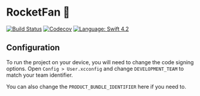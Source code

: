 # RocketFan 🚀

[![Build Status](https://img.shields.io/bitrise/8f5c5f2ca5c17a79.svg?label=build&token=Oh2wI94U66eeUqKw03-Edg)](https://app.bitrise.io/app/8f5c5f2ca5c17a79)
[![Codecov](https://img.shields.io/codecov/c/github/RocketFanOrg/RocketFanApp.svg)](https://codecov.io/gh/RocketFanOrg/RocketFanApp)
[![Language: Swift 4.2](https://img.shields.io/badge/swift-4.2-orange.svg)](https://swift.org)


## Configuration

To run the project on your device, you will need to change the code signing options. Open `Config > User.xcconfig` and change `DEVELOPMENT_TEAM` to match your team identifier.

You can also change the `PRODUCT_BUNDLE_IDENTIFIER` here if you need to.
